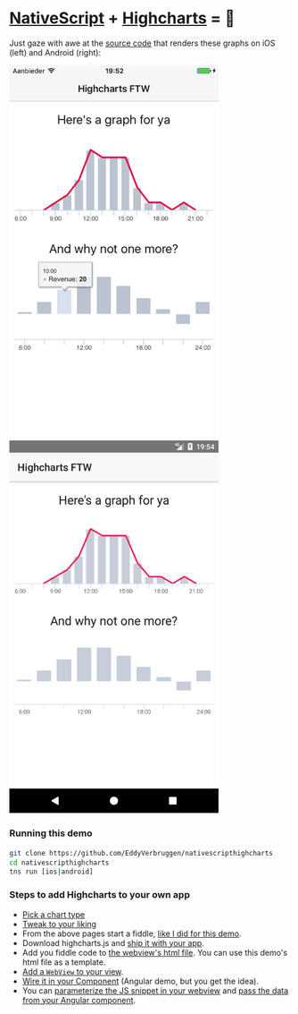 [NativeScript](https://www.nativescript.org/) + [Highcharts](https://www.highcharts.com/) = 💖
================================================

Just gaze with awe at the [source code](app/item) that renders these graphs on iOS (left) and Android (right):

<img src="media/graph-ios.png" width="375px"/> <img src="media/graph-android.png" width="375px"/>

### Running this demo
```bash
git clone https://github.com/EddyVerbruggen/nativescripthighcharts
cd nativescripthighcharts
tns run [ios|android]
```

### Steps to add Highcharts to your own app
* [Pick a chart type](https://www.highcharts.com/demo)
* [Tweak to your liking](http://api.highcharts.com/highcharts)
* From the above pages start a fiddle, [like I did for this demo](http://jsfiddle.net/y4tv0hkr/5/).
* Download highcharts.js and [ship it with your app](app/item/graph/js).
* Add you fiddle code to [the webview's html file](app/item/graph/graph.html). You can use this demo's html file as a template.
* [Add a `WebView` to your view](https://github.com/EddyVerbruggen/nativescripthighcharts/blob/18f4799f2a7e2b83c16e7ef77336099a06428acf/app/item/items.component.html#L6).
* [Wire it in your Component](app/item/items.component.ts) (Angular demo, but you get the idea).
* You can [parameterize the JS snippet in your webview](https://github.com/EddyVerbruggen/nativescripthighcharts/blob/18f4799f2a7e2b83c16e7ef77336099a06428acf/app/item/graph/graph.html#L43) and [pass the data from your Angular component](https://github.com/EddyVerbruggen/nativescripthighcharts/blob/18f4799f2a7e2b83c16e7ef77336099a06428acf/app/item/items.component.ts#L20). 
